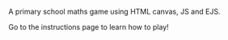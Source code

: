 A primary school maths game using HTML canvas, JS and EJS.

Go to the instructions page to learn how to play!

